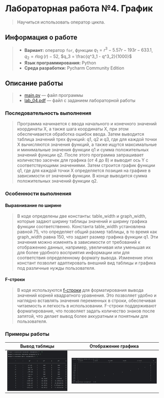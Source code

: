 # Лабораторная работа №4. График

> Научиться использовать оператор цикла.

## Информация о работе
> - **Вариант:** оператор `for`, функции $q_1 = r^3 - 5.57r - 193r - 633.1$, $q_2 = r\log(r) - 52$, $q_3 = \frac{q^3_1 - q^3_2}{1000}$
> - **Язык программирования:** Python
> - **Среда разработки:** Pycharm Community Edition

## Описание работы
> - [main.py](https://github.com/Kori-Tamashi/bmstu/blob/first_semester/first_semester/programming/lab_04/code/main.py) — файл программы
> - [lab_04.pdf](https://github.com/Kori-Tamashi/bmstu/blob/first_semester/first_semester/programming/lab_04/documents/lab_04.pdf) — файл с заданием лабораторной работы

### Последовательность выполнения

> Программа начинается с ввода начального и конечного значений координаты X, а также шага координаты X, при этом обеспечивается обработка ошибок ввода. Затем выводится таблица значений трех функций: q1, q2 и q3, где для каждой точки X вычисляются значения функций, а также ищутся максимальные и минимальные значения функции q1 и сумма положительных значений функции q2. После этого программа запрашивает количество засечек для графика (от 4 до 8) и выводит ось Y с соответствующими значениями. Затем строится график функции q1, где для каждой точки X определяется позиция на графике в зависимости от значений функции. В конце выводится сумма положительных значений функции q2.

### Особенности выполнения

#### Выравнивание по ширине

> В коде определены две константы: table_width и graph_width, которые задают ширину таблицы значений и ширину графика функции соответственно. Константа table_width установлена равной 75, что определяет общий размер таблицы, в то время как graph_width равна 150, что задает размер графика функции q1. Эти значения можно изменять в зависимости от требований к отображению данных, например, увеличивая или уменьшая их для более удобного восприятия информации или для соответствия определенному формату вывода. Изменение этих констант позволит адаптировать внешний вид таблицы и графика под различные нужды пользователя.

#### F-строки

> В коде используются [f-строки](https://sky.pro/wiki/python/formatirovanie-strok-v-python-f-string/) для форматирования вывода значений корней квадратного уравнения. Это позволяет удобно и наглядно вставлять значения переменных в строки, обеспечивая читаемость и легкость в использовании. F-строки поддерживают форматирование, что позволяет задать количество знаков после запятой, что делает вывод более аккуратным и понятным для пользователя.

### Примеры работы

|         Вывод таблицы         |      Отображение графика      |
|:-----------------------------:|:-----------------------------:|
| ![example](images/image1.jpg) | ![example](images/image2.jpg) |